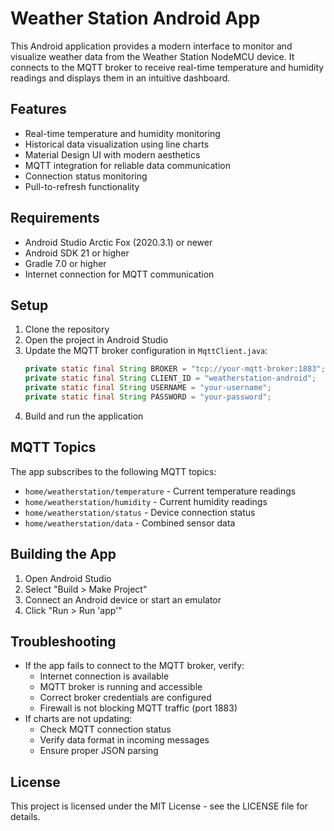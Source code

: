 # Weather Station Android App

This Android application provides a modern interface to monitor and visualize weather data from the Weather Station NodeMCU device. It connects to the MQTT broker to receive real-time temperature and humidity readings and displays them in an intuitive dashboard.

## Features

- Real-time temperature and humidity monitoring
- Historical data visualization using line charts
- Material Design UI with modern aesthetics
- MQTT integration for reliable data communication
- Connection status monitoring
- Pull-to-refresh functionality

## Requirements

- Android Studio Arctic Fox (2020.3.1) or newer
- Android SDK 21 or higher
- Gradle 7.0 or higher
- Internet connection for MQTT communication

## Setup

1. Clone the repository
2. Open the project in Android Studio
3. Update the MQTT broker configuration in `MqttClient.java`:
   ```java
   private static final String BROKER = "tcp://your-mqtt-broker:1883";
   private static final String CLIENT_ID = "weatherstation-android";
   private static final String USERNAME = "your-username";
   private static final String PASSWORD = "your-password";
   ```
4. Build and run the application

## MQTT Topics

The app subscribes to the following MQTT topics:
- `home/weatherstation/temperature` - Current temperature readings
- `home/weatherstation/humidity` - Current humidity readings
- `home/weatherstation/status` - Device connection status
- `home/weatherstation/data` - Combined sensor data

## Building the App

1. Open Android Studio
2. Select "Build > Make Project"
3. Connect an Android device or start an emulator
4. Click "Run > Run 'app'"

## Troubleshooting

- If the app fails to connect to the MQTT broker, verify:
  - Internet connection is available
  - MQTT broker is running and accessible
  - Correct broker credentials are configured
  - Firewall is not blocking MQTT traffic (port 1883)
- If charts are not updating:
  - Check MQTT connection status
  - Verify data format in incoming messages
  - Ensure proper JSON parsing

## License

This project is licensed under the MIT License - see the LICENSE file for details. 